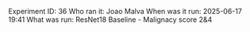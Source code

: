 Experiment ID: 36
Who ran it: Joao Malva
When was it run: 2025-06-17 19:41
What was run: ResNet18 Baseline - Malignacy score 2&4
